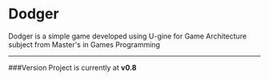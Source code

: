 # Dodger
Dodger is a simple game developed using U-gine for Game Architecture subject from Master's in Games Programming
___

###Version
Project is currently at **v0.8**
